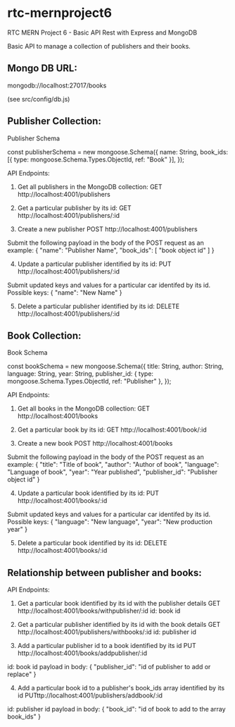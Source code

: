 # rtc-mernproject6
RTC MERN Project 6 - Basic API Rest with Express and MongoDB

Basic API to manage a collection of publishers and their books.


Mongo DB URL:
-----------------------------------------

mongodb://localhost:27017/books

(see src/config/db.js)



Publisher Collection:
-----------------------------------------

Publisher Schema

const publisherSchema = new mongoose.Schema({
  name: String,
  book_ids: [{ type: mongoose.Schema.Types.ObjectId, ref: "Book" }],
});


API Endpoints:

1. Get all publishers in the MongoDB collection:
GET http://localhost:4001/publishers


2. Get a particular publisher by its id:
GET http://localhost:4001/publishers/:id


3. Create a new publisher
POST http://localhost:4001/publishers

Submit the following payload in the body of the POST request as an example:
{
      "name": "Publisher Name",
      "book_ids": [
        "book object id"
      ]
}

4. Update a particular publisher identified by its id:
PUT http://localhost:4001/publishers/:id

Submit updated keys and values for a particular car identifed by its id. Possible keys:
{
      "name": "New Name"
}


5. Delete a particular publisher identified by its id:
DELETE http://localhost:4001/publishers/:id


Book Collection:
-----------------------------------------

Book Schema

const bookSchema = new mongoose.Schema({
  title: String,
  author: String,
  language: String,
  year: String,
  publisher_id: { type: mongoose.Schema.Types.ObjectId, ref: "Publisher" },
});


API Endpoints:

1. Get all books in the MongoDB collection:
GET http://localhost:4001/books


2. Get a particular book by its id:
GET http://localhost:4001/book/:id


3. Create a new book
POST http://localhost:4001/books

Submit the following payload in the body of the POST request as an example:
{
      "title": "Title of book",
      "author": "Author of book",
      "language": "Language of book",
      "year": "Year published",
      "publisher_id": "Publisher object id"
}

4. Update a particular book identified by its id:
PUT http://localhost:4001/books/:id

Submit updated keys and values for a particular car identifed by its id. Possible keys:
{
      "language": "New language",
      "year": "New production year"
}

5. Delete a particular book identified by its id:
DELETE http://localhost:4001/books/:id


Relationship between publisher and books:
-----------------------------------------

API Endpoints:

1. Get a particular book identified by its id with the publisher details 
GET http://localhost:4001/books/withpublisher/:id
id: book id

2. Get a particular publisher identified by its id with the book details 
GET http://localhost:4001/publishers/withbooks/:id
id: publisher id


3. Add a particular publisher id to a book identified by its id
PUT http://localhost:4001/books/addpublisher/:id

id: book id
payload in body:
{
    "publisher_id": "id of publisher to add or replace"
}

4. Add a particular book id to a publisher's book_ids array identified by its id
PUTttp://localhost:4001/publishers/addbook/:id

id: publisher id
payload in body:
{
      "book_id": "id of book to add to the array book_ids"
}
